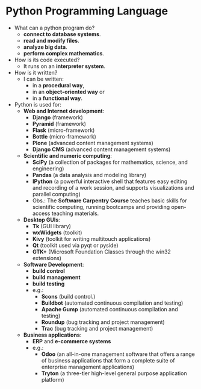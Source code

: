 # Python Programming Language
- What can a python program do?
    - **connect to database systems**.
    - **read and modify files**.
    - **analyze big data**.
    - **perform complex mathematics**.
- How is its code executed?
    - It runs on an **interpreter system**.
- How is it written?
    - I can be written:
        - in a **procedural way**,
        - in an **object-oriented way** or
        - in a **functional way**.
- Python is used for:
    - **Web and Internet development**:
        - **Django** (framework)
        - **Pyramid** (framework)
        - **Flask** (micro-framework)
        - **Bottle** (micro-framework)
        - **Plone** (advanced content management systems) 
        - **Django CMS** (advanced content management systems)
    - **Scientific and numeric computing**:
        - **SciPy** (a collection of packages for mathematics, science, and engineering)
        - **Pandas** (a data analysis and modeling library)
        - **IPython** (a powerful interactive shell that features easy editing and recording of a work session, and supports visualizations and parallel computing)
        - Obs.: The **Software Carpentry Course** teaches basic skills for scientific computing, running bootcamps and providing open-access teaching materials.
    - **Desktop GUIs**:
        - **Tk** (GUI library)
        - **wxWidgets** (toolkit)
        - **Kivy** (toolkit for writing multitouch applications)
        - **Qt** (toolkit used via pyqt or pyside)
        - **GTK+** (Microsoft Foundation Classes through the win32 extensions)
    - **Software Development**:
        - **build control**
        - **build management**
        - **build testing**
        - e.g.: 
            - **Scons** (build control.)
            - **Buildbot** (automated continuous compilation and testing)
            - **Apache Gump** (automated continuous compilation and testing)
            - **Roundup** (bug tracking and project management)
            - **Trac** (bug tracking and project management)
    - **Business applications**:
        - **ERP** and **e-commerce systems**
        - e.g.:
            - **Odoo** (an all-in-one management software that offers a range of business applications that form a complete suite of enterprise management applications)
            - **Tryton** (a three-tier high-level general purpose application platform)
